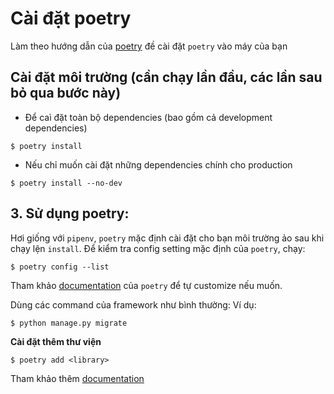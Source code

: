 # Cài đặt poetry

Làm theo hướng dẫn của [poetry](https://python-poetry.org/docs/) đề cài đặt `poetry` vào máy của bạn

## Cài đặt môi trường (cần chạy lần đầu, các lần sau bỏ qua bước này)

- Để caì đặt toàn bộ dependencies (bao gồm cả development dependencies)
```
$ poetry install
```

- Nếu chỉ muốn cài đặt những dependencies chính cho production
```
$ poetry install --no-dev
```

## 3. Sử dụng poetry:

Hơi giống với `pipenv`, `poetry` mặc định cài đặt cho bạn môi trường ảo sau khi chạy lện `install`. Để kiểm tra 
config setting mặc định của `poetry`, chạy:
```
$ poetry config --list
```  
Tham khảo [documentation](https://python-poetry.org/docs/configuration/) của `poetry` để tự customize nếu muốn.

Dùng các command của framework như bình thường:
Ví dụ:

```
$ python manage.py migrate
```

**Cài đặt thêm thư viện**
```
$ poetry add <library>
```

Tham khảo thêm [documentation](https://python-poetry.org/docs/configuration/)